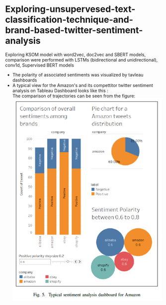 # Exploring-unsupervesed-text-classification-technique-and-brand-based-twitter-sentiment-analysis
Exploring KSOM model with word2vec, doc2vec and SBERT models, comparison were performed with LSTMs (bidirectional and unidirectional), conv1d, Supervised BERT models
- The polarity of associated sentiments was visualized by tavleau dashboards <br>
- A typical view for the Amazon's and its compettitor twitter sentiment analysis on Tableau Dashboard looks like this :
<br> The comparison of trajectories can be seen from the figure:
![Business Intelligence insights using sentiment analysis](/images/Dashboard_results.PNG)

